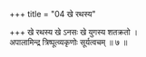 +++
title = "04 खे रथस्य"

+++
खे रथस्य खे ऽनसः खे युगस्य शतक्रतो ।  
अपालामिन्द्र त्रिष्पूत्व्यकृणोः सूर्यत्वचम् ॥ ७ ॥